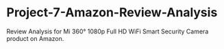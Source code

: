 # Project-7-Amazon-Review-Analysis
Review Analysis for Mi 360° 1080p Full HD WiFi Smart Security Camera product on Amazon.
